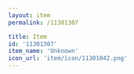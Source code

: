 ```yaml
---
layout: item
permalink: /11301307

title: Item
id: '11301307'
item_name: 'Unknown'
icon_url: 'item/icon/11301042.png'
---
```

